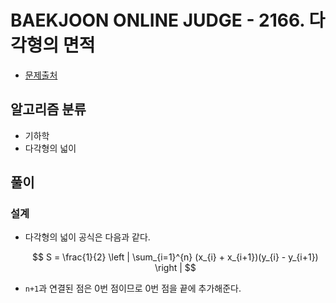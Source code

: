 # BAEKJOON ONLINE JUDGE - 2166. 다각형의 면적

- [문제출처](https://www.acmicpc.net/problem/2166 '2166. 다각형의 면적')

## 알고리즘 분류

- 기하학
- 다각형의 넓이

## 풀이

### 설계

- 다각형의 넓이 공식은 다음과 같다.

  $$
      S = \frac{1}{2} \left | \sum_{i=1}^{n} (x_{i} + x_{i+1})(y_{i} - y_{i+1}) \right |
  $$

- `n+1`과 연결된 점은 0번 점이므로 0번 점을 끝에 추가해준다.
